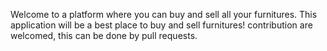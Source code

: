 Welcome to a platform where you can buy and sell all your furnitures. This application will be a best place to buy and sell furnitures! contribution are welcomed, this can be done by pull requests.

